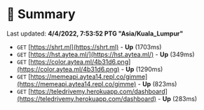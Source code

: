 # 📖 Summary
Last updated: **4/4/2022, 7:53:52 PTG "Asia/Kuala_Lumpur"**

- `GET` [https://shrt.ml](https://shrt.ml) - **Up** (1703ms)
- `GET` [https://hst.aytea.ml/](https://hst.aytea.ml/) - **Up** (349ms)
- `GET` [https://color.aytea.ml/4b31d6.png](https://color.aytea.ml/4b31d6.png) - **Up** (1290ms)
- `GET` [https://memeapi.aytea14.repl.co/gimme](https://memeapi.aytea14.repl.co/gimme) - **Up** (823ms)
- `GET` [https://teledrivemy.herokuapp.com/dashboard](https://teledrivemy.herokuapp.com/dashboard) - **Up** (283ms)
